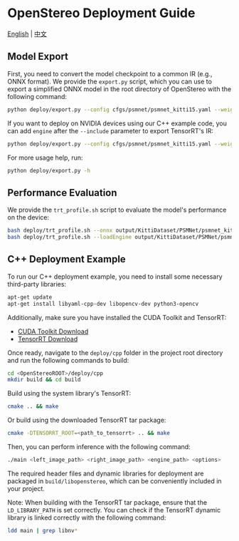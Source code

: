 
# OpenStereo Deployment Guide

[English](README.md) | [中文](README.zh.md)

## Model Export

First, you need to convert the model checkpoint to a common IR (e.g., ONNX format). We provide the `export.py` script, which you can use to export a simplified ONNX model in the root directory of OpenStereo with the following command:

```bash
python deploy/export.py --config cfgs/psmnet/psmnet_kitti15.yaml --weights output/KittiDataset/PSMNet/psmnet_kitti15/default/ckpt/checkpoint_epoch_0.pth --device 0 --simplify --half --include onnx
```

If you want to deploy on NVIDIA devices using our C++ example code, you can add `engine` after the `--include` parameter to export TensorRT's IR:

```bash
python deploy/export.py --config cfgs/psmnet/psmnet_kitti15.yaml --weights output/KittiDataset/PSMNet/psmnet_kitti15/default/ckpt/checkpoint_epoch_0.pth --device 0 --simplify --half --include onnx engine
```

For more usage help, run:

```bash
python deploy/export.py -h
```

## Performance Evaluation

We provide the `trt_profile.sh` script to evaluate the model's performance on the device:

```bash
bash deploy/trt_profile.sh --onnx output/KittiDataset/PSMNet/psmnet_kitti15/default/ckpt/checkpoint_epoch_0.onnx --fp16 --verbose
bash deploy/trt_profile.sh --loadEngine output/KittiDataset/PSMNet/psmnet_kitti15/default/ckpt/checkpoint_epoch_0.engine --fp16 --verbose
```

## C++ Deployment Example

To run our C++ deployment example, you need to install some necessary third-party libraries:

```bash
apt-get update
apt-get install libyaml-cpp-dev libopencv-dev python3-opencv
```

Additionally, make sure you have installed the CUDA Toolkit and TensorRT:

- [CUDA Toolkit Download](https://developer.nvidia.com/cuda-downloads)
- [TensorRT Download](https://developer.nvidia.com/tensorrt)

Once ready, navigate to the `deploy/cpp` folder in the project root directory and run the following commands to build:

```bash
cd <OpenStereoROOT>/deploy/cpp
mkdir build && cd build
```

Build using the system library's TensorRT:

```bash
cmake .. && make
```

Or build using the downloaded TensorRT tar package:

```bash
cmake -DTENSORRT_ROOT=<path_to_tensorrt> .. && make
```

Then, you can perform inference with the following command:

```bash
./main <left_image_path> <right_image_path> <engine_path> <options>
```

The required header files and dynamic libraries for deployment are packaged in `build/libopenstereo`, which can be conveniently included in your project.

Note: When building with the TensorRT tar package, ensure that the `LD_LIBRARY_PATH` is set correctly. You can check if the TensorRT dynamic library is linked correctly with the following command:

```bash
ldd main | grep libnv*
```
